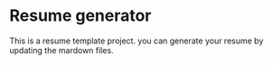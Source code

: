 # Resume generator

This is a resume template project. you can generate your resume by updating the mardown files.
